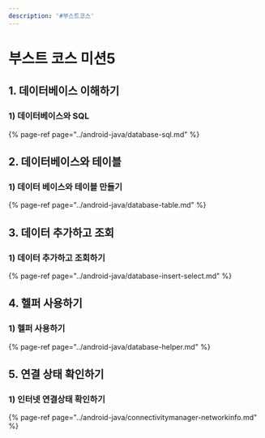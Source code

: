 ```yaml
---
description: '#부스트코스'
---
```


# 부스트 코스 미션5

## 1. 데이터베이스 이해하기 

### 1\) 데이터베이스와 SQL 

{% page-ref page="../android-java/database-sql.md" %}

## 2. 데이터베이스와 테이블 

### 1\) 데이터 베이스와 테이블 만들기

{% page-ref page="../android-java/database-table.md" %}

## 3. 데이터 추가하고 조회

### 1\) 데이터 추가하고 조회하기

{% page-ref page="../android-java/database-insert-select.md" %}

## 4. 헬퍼 사용하기 

### 1\) 헬퍼 사용하기 

{% page-ref page="../android-java/database-helper.md" %}

## 5. 연결 상태 확인하기 

### 1\) 인터넷 연결상태 확인하기 

{% page-ref page="../android-java/connectivitymanager-networkinfo.md" %}

